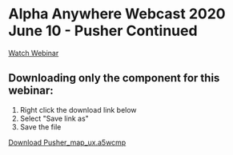# Alpha Anywhere Webcast 2020 June 10 - Pusher Continued

[Watch Webinar](https://youtu.be/ZNRN38RNf7g)

## Downloading only the component for this webinar:

1. Right click the download link below
2. Select "Save link as"
3. Save the file

<a href="https://github.com/alphaanywhere/Alpha-Anywhere-Webinars/raw/master/2020/June%2010%202020/Pusher_map_ux.a5wcmp">Download Pusher_map_ux.a5wcmp</a>
